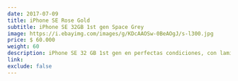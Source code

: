 ```yaml
---
date: 2017-07-09
title: iPhone SE Rose Gold
subtitle: iPhone SE 32GB 1st gen Space Grey
image: https://i.ebayimg.com/images/g/KDcAAOSw-0BeAOgJ/s-l300.jpg
price: $ 60.000
weight: 60
description: iPhone SE 32 GB 1st gen en perfectas condiciones, con lamina protectora y carcasa de regalo, color Rose Gold o Space Grey. Incluye cargador con cable original
link: 
exclude: false
---
```

